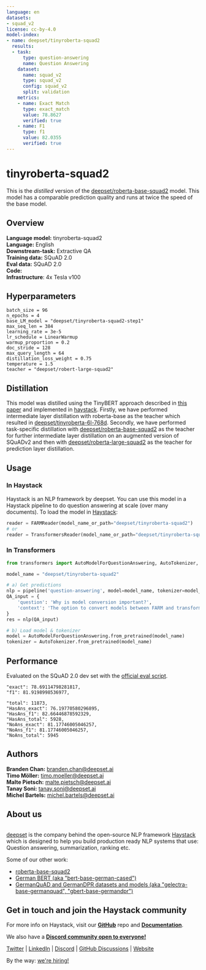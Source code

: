 ```yaml
---
language: en
datasets:
- squad_v2
license: cc-by-4.0
model-index:
- name: deepset/tinyroberta-squad2
  results:
  - task:
      type: question-answering
      name: Question Answering
    dataset:
      name: squad_v2
      type: squad_v2
      config: squad_v2
      split: validation
    metrics:
    - name: Exact Match
      type: exact_match
      value: 78.8627
      verified: true
    - name: F1
      type: f1
      value: 82.0355
      verified: true
---
```


# tinyroberta-squad2

This is the *distilled* version of the [deepset/roberta-base-squad2](https://huggingface.co/deepset/roberta-base-squad2) model. This model has a comparable prediction quality and runs at twice the speed of the base model.

## Overview
**Language model:** tinyroberta-squad2  
**Language:** English  
**Downstream-task:** Extractive QA  
**Training data:** SQuAD 2.0  
**Eval data:** SQuAD 2.0  
**Code:**  
**Infrastructure**: 4x Tesla v100

## Hyperparameters

```
batch_size = 96
n_epochs = 4
base_LM_model = "deepset/tinyroberta-squad2-step1"
max_seq_len = 384
learning_rate = 3e-5
lr_schedule = LinearWarmup
warmup_proportion = 0.2
doc_stride = 128
max_query_length = 64
distillation_loss_weight = 0.75
temperature = 1.5
teacher = "deepset/robert-large-squad2"
``` 

## Distillation
This model was distilled using the TinyBERT approach described in [this paper](https://arxiv.org/pdf/1909.10351.pdf) and implemented in [haystack](https://github.com/deepset-ai/haystack).
Firstly, we have performed intermediate layer distillation with roberta-base as the teacher which resulted in [deepset/tinyroberta-6l-768d](https://huggingface.co/deepset/tinyroberta-6l-768d).
Secondly, we have performed task-specific distillation with [deepset/roberta-base-squad2](https://huggingface.co/deepset/roberta-base-squad2) as the teacher for further intermediate layer distillation on an augmented version of SQuADv2 and then with [deepset/roberta-large-squad2](https://huggingface.co/deepset/roberta-large-squad2) as the teacher for prediction layer distillation. 

## Usage

### In Haystack
Haystack is an NLP framework by deepset. You can use this model in a Haystack pipeline to do question answering at scale (over many documents). To load the model in [Haystack](https://github.com/deepset-ai/haystack/):

```python
reader = FARMReader(model_name_or_path="deepset/tinyroberta-squad2")
# or 
reader = TransformersReader(model_name_or_path="deepset/tinyroberta-squad2")
```

### In Transformers
```python
from transformers import AutoModelForQuestionAnswering, AutoTokenizer, pipeline

model_name = "deepset/tinyroberta-squad2"

# a) Get predictions
nlp = pipeline('question-answering', model=model_name, tokenizer=model_name)
QA_input = {
    'question': 'Why is model conversion important?',
    'context': 'The option to convert models between FARM and transformers gives freedom to the user and let people easily switch between frameworks.'
}
res = nlp(QA_input)

# b) Load model & tokenizer
model = AutoModelForQuestionAnswering.from_pretrained(model_name)
tokenizer = AutoTokenizer.from_pretrained(model_name)
```

## Performance
Evaluated on the SQuAD 2.0 dev set with the [official eval script](https://worksheets.codalab.org/rest/bundles/0x6b567e1cf2e041ec80d7098f031c5c9e/contents/blob/).

```
"exact": 78.69114798281817,
"f1": 81.9198998536977,

"total": 11873,
"HasAns_exact": 76.19770580296895,
"HasAns_f1": 82.66446878592329,
"HasAns_total": 5928,
"NoAns_exact": 81.17746005046257,
"NoAns_f1": 81.17746005046257,
"NoAns_total": 5945
```

## Authors
**Branden Chan:** branden.chan@deepset.ai  
**Timo Möller:** timo.moeller@deepset.ai  
**Malte Pietsch:** malte.pietsch@deepset.ai  
**Tanay Soni:** tanay.soni@deepset.ai  
**Michel Bartels:** michel.bartels@deepset.ai

## About us
<div class="grid lg:grid-cols-2 gap-x-4 gap-y-3">
    <div class="w-full h-40 object-cover mb-2 rounded-lg flex items-center justify-center">
         <img alt="" src="https://huggingface.co/spaces/deepset/README/resolve/main/haystack-logo-colored.svg" class="w-40"/>
     </div>
    <div class="w-full h-40 object-cover mb-2 rounded-lg flex items-center justify-center">
         <img alt="" src="https://huggingface.co/spaces/deepset/README/resolve/main/deepset-logo-colored.svg" class="w-40"/>
     </div>
</div>

[deepset](http://deepset.ai/) is the company behind the open-source NLP framework [Haystack](https://haystack.deepset.ai/) which is designed to help you build production ready NLP systems that use: Question answering, summarization, ranking etc.


Some of our other work: 
- [roberta-base-squad2]([https://huggingface.co/deepset/roberta-base-squad2)
- [German BERT (aka "bert-base-german-cased")](https://deepset.ai/german-bert)
- [GermanQuAD and GermanDPR datasets and models (aka "gelectra-base-germanquad", "gbert-base-germandpr")](https://deepset.ai/germanquad)

## Get in touch and join the Haystack community

<p>For more info on Haystack, visit our <strong><a href="https://github.com/deepset-ai/haystack">GitHub</a></strong> repo and <strong><a href="https://haystack.deepset.ai">Documentation</a></strong>. 

We also have a <strong><a class="h-7" href="https://haystack.deepset.ai/community/join">Discord community open to everyone!</a></strong></p>

[Twitter](https://twitter.com/deepset_ai) | [LinkedIn](https://www.linkedin.com/company/deepset-ai/) | [Discord](https://haystack.deepset.ai/community/join) | [GitHub Discussions](https://github.com/deepset-ai/haystack/discussions) | [Website](https://deepset.ai)

By the way: [we're hiring!](http://www.deepset.ai/jobs)